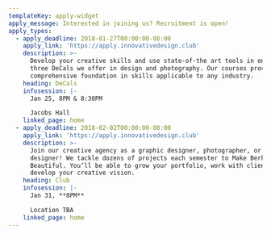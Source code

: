 ```yaml
---
templateKey: apply-widget
apply_message: Interested in joining us? Recruitment is open!
apply_types:
  - apply_deadline: 2018-01-27T00:00:00-08:00
    apply_link: 'https://apply.innovativedesign.club'
    description: >-
      Develop your creative skills and use state-of-the art tools in one of the
      three DeCals we offer in design and photography. Our courses provide a
      comprehensive foundation in skills applicable to any industry.
    heading: DeCals
    infosession: |-
      Jan 25, 8PM & 8:30PM

      Jacobs Hall
    linked_page: home
  - apply_deadline: 2018-02-02T00:00:00-08:00
    apply_link: 'https://apply.innovativedesign.club'
    description: >-
      Join our creative agency as a graphic designer, photographer, or web
      designer! We tackle dozens of projects each semester to Make Berkeley
      Beautiful. You’ll be able to grow your portfolio, work with clients, and
      develop your creative vision.
    heading: Club
    infosession: |-
      Jan 31, **8PM**

      Location TBA
    linked_page: home
---
```


